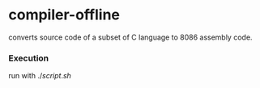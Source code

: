 # compiler-offline

converts source code of a subset of C language to 8086 assembly code.

### Execution
run with $./script.sh$
